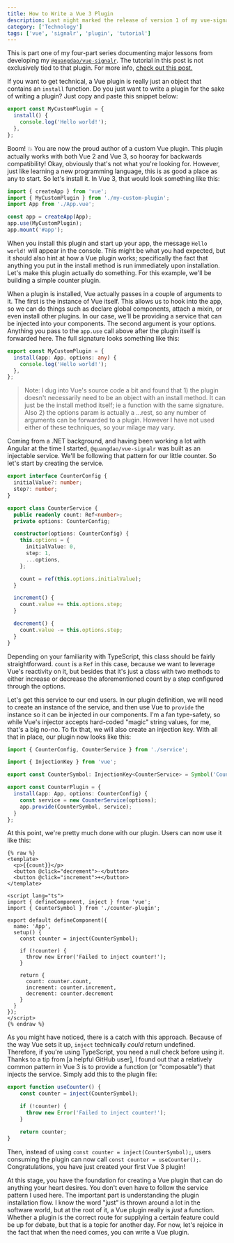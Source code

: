 ```yaml
---
title: How to Write a Vue 3 Plugin
description: Last night marked the release of version 1 of my vue-signalr library and I wanted to share some insights on the project.
category: ['Technology']
tags: ['vue', 'signalr', 'plugin', 'tutorial']
---
```


This is part one of my four-part series documenting major lessons from developing my [`@quangdao/vue-signalr`][1]. The tutorial in this post is not exclusively tied to that plugin. For more info, [check out this post.][2]

If you want to get technical, a Vue plugin is really just an object that contains an `install` function. Do you just want to write a plugin for the sake of writing a plugin? Just copy and paste this snippet below:

```typescript
export const MyCustomPlugin = {
  install() {
    console.log('Hello world!');
  },
};
```

Boom! 💥 You are now the proud author of a custom Vue plugin. This plugin actually works with both Vue 2 and Vue 3, so hooray for backwards compatibility! Okay, obviously that's not what you're looking for. However, just like learning a new programming language, this is as good a place as any to start. So let's install it. In Vue 3, that would look something like this:

```typescript
import { createApp } from 'vue';
import { MyCustomPlugin } from './my-custom-plugin';
import App from './App.vue';

const app = createApp(App);
app.use(MyCustomPlugin);
app.mount('#app');
```

When you install this plugin and start up your app, the message `Hello world!` will appear in the console. This might be what you had expected, but it should also hint at how a Vue plugin works; specifically the fact that anything you put in the install method is run immediately upon installation. Let's make this plugin actually do something. For this example, we'll be building a simple counter plugin.

When a plugin is installed, Vue actually passes in a couple of arguments to it. The first is the instance of Vue itself. This allows us to hook into the app, so we can do things such as declare global components, attach a mixin, or even install other plugins. In our case, we'll be providing a service that can be injected into your components. The second argument is your options. Anything you pass to the `app.use` call above after the plugin itself is forwarded here. The full signature looks something like this:

```typescript
export const MyCustomPlugin = {
  install(app: App, options: any) {
    console.log('Hello world!');
  },
};
```

> Note: I dug into Vue's source code a bit and found that 1) the plugin doesn't necessarily need to be an object with an install method. It can just be the install method itself; ie a function with the same signature. Also 2) the options param is actually a ...rest, so any number of arguments can be forwarded to a plugin. However I have not used either of these techniques, so your milage may vary.

Coming from a .NET background, and having been working a lot with Angular at the time I started, `@quangdao/vue-signalr` was built as an injectable service. We'll be following that pattern for our little counter. So let's start by creating the service.

```typescript
export interface CounterConfig {
  initialValue?: number;
  step?: number;
}

export class CounterService {
  public readonly count: Ref<number>;
  private options: CounterConfig;

  constructor(options: CounterConfig) {
    this.options = {
      initialValue: 0,
      step: 1,
      ...options,
    };

    count = ref(this.options.initialValue);
  }

  increment() {
    count.value += this.options.step;
  }

  decrement() {
    count.value -= this.options.step;
  }
}
```

Depending on your familiarity with TypeScript, this class should be fairly straightforward. `count` is a `Ref` in this case, because we want to leverage Vue's reactivity on it, but besides that it's just a class with two methods to either increase or decrease the aforementioned count by a step configured through the options.

Let's get this service to our end users. In our plugin definition, we will need to create an instance of the service, and then use Vue to `provide` the instance so it can be injected in our components. I'm a fan type-safety, so while Vue's injector accepts hard-coded "magic" string values, for me, that's a big no-no. To fix that, we will also create an injection key. With all that in place, our plugin now looks like this:

```typescript
import { CounterConfig, CounterService } from './service';

import { InjectionKey } from 'vue';

export const CounterSymbol: InjectionKey<CounterService> = Symbol('CounterService');

export const CounterPlugin = {
  install(app: App, options: CounterConfig) {
    const service = new CounterService(options);
    app.provide(CounterSymbol, service);
  }
};
```

At this point, we're pretty much done with our plugin. Users can now use it like this:

```vue
{% raw %}
<template>
  <p>{{count}}</p>
  <button @click="decrement">-</button>
  <button @click="increment">+</button>
</template>

<script lang="ts">
import { defineComponent, inject } from 'vue';
import { CounterSymbol } from './counter-plugin';

export default defineComponent({
  name: 'App',  
  setup() {
    const counter = inject(CounterSymbol);

    if (!counter) {
      throw new Error('Failed to inject counter!');
    }

    return {
      count: counter.count,
      increment: counter.increment,
      decrement: counter.decrement
    }
  }
});
</script>
{% endraw %}
```

As you might have noticed, there is a catch with this approach. Because of the way Vue sets it up, `inject` technically _could_ return undefined. Therefore, if you're using TypeScript, you need a null check before using it. Thanks to a tip from [a helpful GitHub user], I found out that a relatively common pattern in Vue 3 is to provide a function (or "composable") that injects the service. Simply add this to the plugin file:

```typescript
export function useCounter() {
    const counter = inject(CounterSymbol);

    if (!counter) {
      throw new Error('Failed to inject counter!');
    }

    return counter;
}
```

Then, instead of using `const counter = inject(CounterSymbol);`, users consuming the plugin can now call `const counter = useCounter();`. Congratulations, you have just created your first Vue 3 plugin!

At this stage, you have the foundation for creating a Vue plugin that can do anything your heart desires. You don't even have to follow the service pattern I used here. The important part is understanding the plugin installation flow. I know the word "just" is thrown around a lot in the software world, but at the root of it, a Vue plugin really is _just_ a function. Whether a plugin is the correct route for supplying a certain feature could be up for debate, but that is a topic for another day. For now, let's rejoice in the fact that when the need comes, you can write a Vue plugin.

[1]: https://www.npmjs.com/package/@quangdao/vue-signalr
[2]: /2021/12/vue-signalr-case-study/
